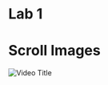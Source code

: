 # Lab 1

# Scroll Images

![Video Title]([https://github.com/DoniaAhmed20/React-Native_Labs/assets/112786733/58ae7ead-7345-4230-b715-cd6ee9ff80e8](https://github-production-user-asset-6210df.s3.amazonaws.com/112786733/241455117-58ae7ead-7345-4230-b715-cd6ee9ff80e8.mp4))

